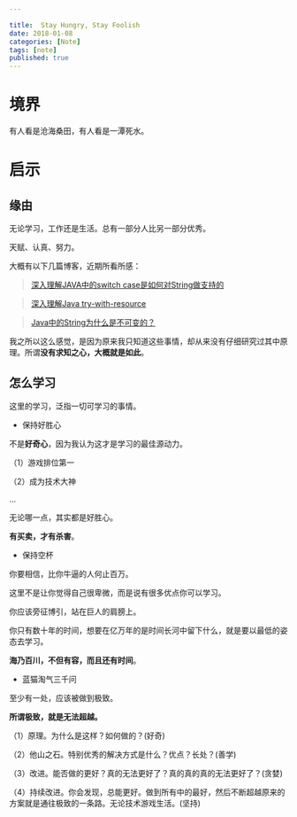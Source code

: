 ```yaml
---

title:  Stay Hungry, Stay Foolish
date: 2018-01-08
categories: [Note]
tags: [note]
published: true
---
```



# 境界

有人看是沧海桑田，有人看是一潭死水。

# 启示

## 缘由 

无论学习，工作还是生活。总有一部分人比另一部分优秀。

天赋、认真、努力。

大概有以下几篇博客，近期所看所感：

> [深入理解JAVA中的switch case是如何对String做支持的](https://zhuanlan.zhihu.com/p/28506418)

> [深入理解Java try-with-resource](https://zhuanlan.zhihu.com/p/27824934)

> [Java中的String为什么是不可变的？](https://zhuanlan.zhihu.com/p/31511612)

我之所以这么感觉，是因为原来我只知道这些事情，却从来没有仔细研究过其中原理。所谓**没有求知之心，大概就是如此**。

## 怎么学习

这里的学习，泛指一切可学习的事情。

- 保持好胜心

不是**好奇心**，因为我认为这才是学习的最佳源动力。

（1）游戏排位第一

（2）成为技术大神

...

无论哪一点，其实都是好胜心。

**有买卖，才有杀害**。

- 保持空杯

你要相信，比你牛逼的人何止百万。

这里不是让你觉得自己很卑微，而是说有很多优点你可以学习。

你应该旁征博引，站在巨人的肩膀上。

你只有数十年的时间，想要在亿万年的是时间长河中留下什么，就是要以最低的姿态去学习。

**海乃百川，不但有容，而且还有时间**。

- 蓝猫淘气三千问

至少有一处，应该被做到极致。

**所谓极致，就是无法超越。**

（1）原理。为什么是这样？如何做的？(好奇)

（2）他山之石。特别优秀的解决方式是什么？优点？长处？(善学)

（3）改进。能否做的更好？真的无法更好了？真的真的真的无法更好了？(贪婪)

（4）持续改进。你会发现，总能更好。做到所有中的最好，然后不断超越原来的方案就是通往极致的一条路。无论技术游戏生活。(坚持)







